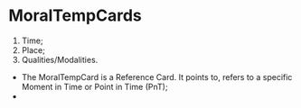 MoralTempCards
==============
1. Time;
2. Place;
3. Qualities/Modalities.

* The MoralTempCard is a Reference Card. It points to, refers to a specific Moment in Time or Point in Time (PnT);
* 
